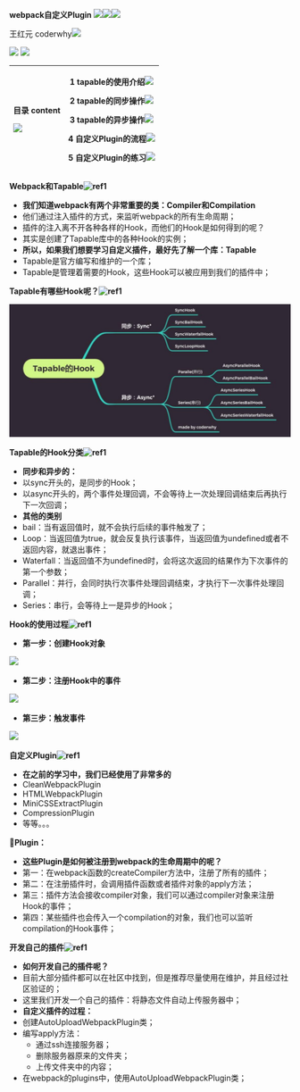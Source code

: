 ﻿**webpack自定义Plugin ![](./image/Aspose.Words.44c7b2d6-cb8c-4ad5-87dd-3efb2ad0e9bd.001.png)![](./image/Aspose.Words.44c7b2d6-cb8c-4ad5-87dd-3efb2ad0e9bd.002.png)![](./image/Aspose.Words.44c7b2d6-cb8c-4ad5-87dd-3efb2ad0e9bd.003.png)**

王红元 coderwhy![](./image/Aspose.Words.44c7b2d6-cb8c-4ad5-87dd-3efb2ad0e9bd.004.png)

![](./image/Aspose.Words.44c7b2d6-cb8c-4ad5-87dd-3efb2ad0e9bd.005.png) ![](./image/Aspose.Words.44c7b2d6-cb8c-4ad5-87dd-3efb2ad0e9bd.006.png)

|<p>**目录 content**</p><p>![](./image/Aspose.Words.44c7b2d6-cb8c-4ad5-87dd-3efb2ad0e9bd.007.png)</p>|<p>1	 **tapable的使用介绍![](./image/Aspose.Words.44c7b2d6-cb8c-4ad5-87dd-3efb2ad0e9bd.008.png)**</p><p>2	 **tapable的同步操作![](./image/Aspose.Words.44c7b2d6-cb8c-4ad5-87dd-3efb2ad0e9bd.009.png)**</p><p>3	 **tapable的异步操作![](./image/Aspose.Words.44c7b2d6-cb8c-4ad5-87dd-3efb2ad0e9bd.010.png)**</p><p>4	 **自定义Plugin的流程![](./image/Aspose.Words.44c7b2d6-cb8c-4ad5-87dd-3efb2ad0e9bd.011.png)**</p><p>5	 **自定义Plugin的练习![](./image/Aspose.Words.44c7b2d6-cb8c-4ad5-87dd-3efb2ad0e9bd.012.png)**</p>|
| :- | - |

**Webpack和Tapable![ref1]**

- **我们知道webpack有两个非常重要的类：Compiler和Compilation**
- 他们通过注入插件的方式，来监听webpack的所有生命周期；
- 插件的注入离不开各种各样的Hook，而他们的Hook是如何得到的呢？
- 其实是创建了Tapable库中的各种Hook的实例；
- **所以，如果我们想要学习自定义插件，最好先了解一个库：Tapable**
- Tapable是官方编写和维护的一个库；
- Tapable是管理着需要的Hook，这些Hook可以被应用到我们的插件中；

**Tapable有哪些Hook呢？![ref1]**

![](./image/Aspose.Words.44c7b2d6-cb8c-4ad5-87dd-3efb2ad0e9bd.014.jpeg)

**Tapable的Hook分类![ref1]**

- **同步和异步的：**
- 以sync开头的，是同步的Hook；
- 以async开头的，两个事件处理回调，不会等待上一次处理回调结束后再执行下一次回调；
- **其他的类别**
- bail：当有返回值时，就不会执行后续的事件触发了；
- Loop：当返回值为true，就会反复执行该事件，当返回值为undefined或者不返回内容，就退出事件；
- Waterfall：当返回值不为undefined时，会将这次返回的结果作为下次事件的第一个参数；
- Parallel：并行，会同时执行次事件处理回调结束，才执行下一次事件处理回调；
- Series：串行，会等待上一是异步的Hook；

**Hook的使用过程![ref1]**

- **第一步：创建Hook对象**

![](./image/Aspose.Words.44c7b2d6-cb8c-4ad5-87dd-3efb2ad0e9bd.015.png)

- **第二步：注册Hook中的事件**

![](./image/Aspose.Words.44c7b2d6-cb8c-4ad5-87dd-3efb2ad0e9bd.016.png)

- **第三步：触发事件**

![](./image/Aspose.Words.44c7b2d6-cb8c-4ad5-87dd-3efb2ad0e9bd.017.png)

**自定义Plugin![ref1]**

- **在之前的学习中，我们已经使用了非常多的**
- CleanWebpackPlugin
- HTMLWebpackPlugin
- MiniCSSExtractPlugin
- CompressionPlugin
- 等等。。。

**Plugin：**

- **这些Plugin是如何被注册到webpack的生命周期中的呢？**
- 第一：在webpack函数的createCompiler方法中，注册了所有的插件；
- 第二：在注册插件时，会调用插件函数或者插件对象的apply方法；
- 第三：插件方法会接收compiler对象，我们可以通过compiler对象来注册Hook的事件；
- 第四：某些插件也会传入一个compilation的对象，我们也可以监听compilation的Hook事件；

**开发自己的插件![ref1]**

- **如何开发自己的插件呢？**
- 目前大部分插件都可以在社区中找到，但是推荐尽量使用在维护，并且经过社区验证的；
- 这里我们开发一个自己的插件：将静态文件自动上传服务器中；
- **自定义插件的过程：**
- 创建AutoUploadWebpackPlugin类；
- 编写apply方法：
  - 通过ssh连接服务器；
  - 删除服务器原来的文件夹；
  - 上传文件夹中的内容；
- 在webpack的plugins中，使用AutoUploadWebpackPlugin类；

[ref1]: ./image/Aspose.Words.44c7b2d6-cb8c-4ad5-87dd-3efb2ad0e9bd.013.png
